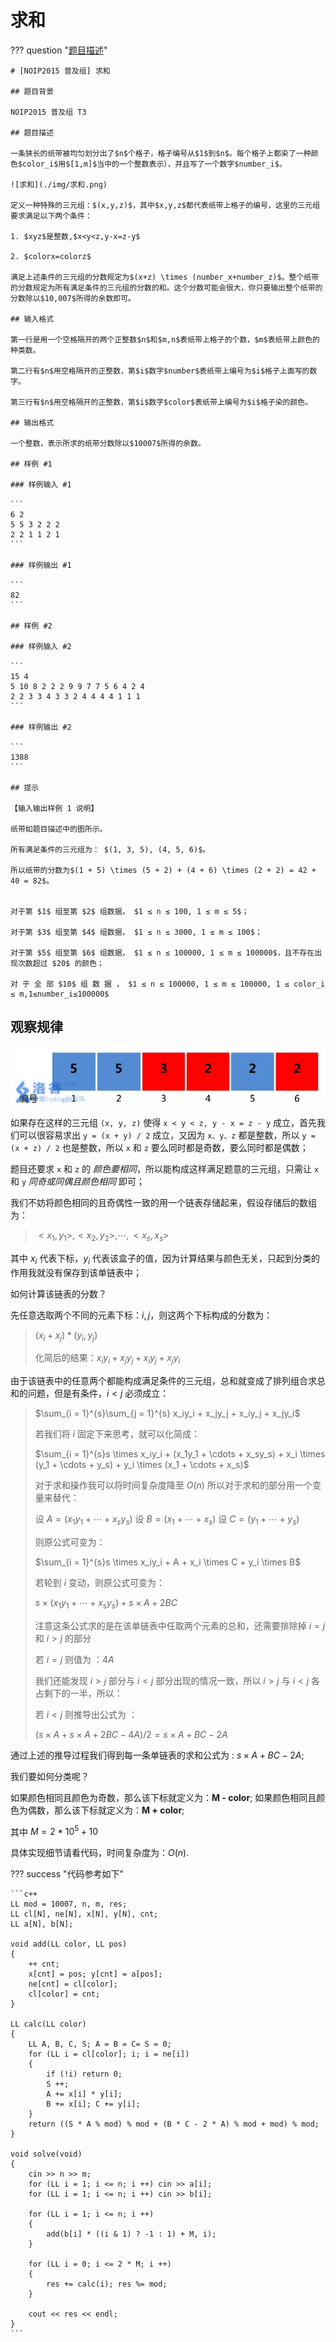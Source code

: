 # 求和

??? question "[题目描述](https://www.luogu.com.cn/problem/P2671)"

    # [NOIP2015 普及组] 求和

    ## 题目背景

    NOIP2015 普及组 T3

    ## 题目描述

    一条狭长的纸带被均匀划分出了$n$个格子，格子编号从$1$到$n$。每个格子上都染了一种颜色$color_i$用$[1,m]$当中的一个整数表示），并且写了一个数字$number_i$。

    ![求和](./img/求和.png) 

    定义一种特殊的三元组：$(x,y,z)$，其中$x,y,z$都代表纸带上格子的编号，这里的三元组要求满足以下两个条件：

    1. $xyz$是整数,$x<y<z,y-x=z-y$

    2. $colorx=colorz$

    满足上述条件的三元组的分数规定为$(x+z) \times (number_x+number_z)$。整个纸带的分数规定为所有满足条件的三元组的分数的和。这个分数可能会很大，你只要输出整个纸带的分数除以$10,007$所得的余数即可。

    ## 输入格式

    第一行是用一个空格隔开的两个正整数$n$和$m,n$表纸带上格子的个数，$m$表纸带上颜色的种类数。

    第二行有$n$用空格隔开的正整数，第$i$数字$number$表纸带上编号为$i$格子上面写的数字。

    第三行有$n$用空格隔开的正整数，第$i$数字$color$表纸带上编号为$i$格子染的颜色。

    ## 输出格式

    一个整数，表示所求的纸带分数除以$10007$所得的余数。

    ## 样例 #1

    ### 样例输入 #1

    ```
    6 2
    5 5 3 2 2 2
    2 2 1 1 2 1
    ```

    ### 样例输出 #1

    ```
    82
    ```

    ## 样例 #2

    ### 样例输入 #2

    ```
    15 4
    5 10 8 2 2 2 9 9 7 7 5 6 4 2 4
    2 2 3 3 4 3 3 2 4 4 4 4 1 1 1
    ```

    ### 样例输出 #2

    ```
    1388
    ```

    ## 提示

    【输入输出样例 1 说明】

    纸带如题目描述中的图所示。

    所有满足条件的三元组为： $(1, 3, 5), (4, 5, 6)$。

    所以纸带的分数为$(1 + 5) \times (5 + 2) + (4 + 6) \times (2 + 2) = 42 + 40 = 82$。


    对于第 $1$ 组至第 $2$ 组数据， $1 ≤ n ≤ 100, 1 ≤ m ≤ 5$；

    对于第 $3$ 组至第 $4$ 组数据， $1 ≤ n ≤ 3000, 1 ≤ m ≤ 100$；

    对于第 $5$ 组至第 $6$ 组数据， $1 ≤ n ≤ 100000, 1 ≤ m ≤ 100000$，且不存在出现次数超过 $20$ 的颜色；

    对 于 全 部 $10$ 组 数 据 ， $1 ≤ n ≤ 100000, 1 ≤ m ≤ 100000, 1 ≤ color_i ≤ m,1≤number_i≤100000$

## 观察规律

![求和](./img/求和.png) 

如果存在这样的三元组 `(x, y, z)` 使得 `x < y < z, y - x = z - y` 成立，首先我们可以很容易求出 `y = (x + y) / 2` 成立，又因为 `x、y、z` 都是整数，所以 `y = (x + z) / 2` 也是整数，所以 `x` 和 `z` 要么同时都是奇数，要么同时都是偶数；

题目还要求 `x` 和 `z` 的 *颜色要相同*，所以能构成这样满足题意的三元组，只需让 `x` 和 `y` *同奇或同偶且颜色相同* 即可；

我们不妨将颜色相同的且奇偶性一致的用一个链表存储起来，假设存储后的数组为：

> ${<x_1, y_1>, <x_2, y_2>, \cdots , <x_s, x_s>}$

其中 $x_i$ 代表下标，$y_i$ 代表该盒子的值，因为计算结果与颜色无关，只起到分类的作用我就没有保存到该单链表中；

如何计算该链表的分数？

先任意选取两个不同的元素下标：$i, j$，则这两个下标构成的分数为：

> $(x_i + x_j) * (y_i, y_j)$
>
> 化简后的结果：$x_iy_i + x_jy_j + x_iy_j + x_jy_i$

由于该链表中的任意两个都能构成满足条件的三元组，总和就变成了排列组合求总和的问题，但是有条件，$i < j$ 必须成立：

> $\sum_{i = 1}^{s}\sum_{j = 1}^{s} x_iy_i + x_jy_j + x_iy_j + x_jy_i$
>
> 若我们将 $i$ 固定下来思考，就可以化简成：
>
> $\sum_{i = 1}^{s}s \times x_iy_i + (x_1y_1 + \cdots + x_sy_s) + x_i \times (y_1 + \cdots + y_s) + y_i \times (x_1 + \cdots + x_s)$
>
> 对于求和操作我可以将时间复杂度降至 $O(n)$ 所以对于求和的部分用一个变量来替代：
>
> 设 $A = (x_1y_1 + \cdots + x_sy_s)$
> 设 $B = (x_1 + \cdots + x_s)$
> 设 $C = (y_1 + \cdots + y_s)$
>
> 则原公式可变为：
>
> $\sum_{i = 1}^{s}s \times x_iy_i + A + x_i \times C + y_i \times B$
>
> 若轮到 $i$ 变动，则原公式可变为：
>
> $s \times (x_1y_1 + \cdots + x_sy_s) + s \times A + 2BC$
>
> 注意这条公式求的是在该单链表中任取两个元素的总和，还需要排除掉 $i = j$ 和 $i > j$ 的部分
>
> 若 $i = j$ 则值为 ：$4A$
>
> 我们还能发现 $i > j$ 部分与 $i < j$ 部分出现的情况一致，所以 $i > j$ 与 $i < j$ 各占剩下的一半，所以：
>
> 若 $i < j$ 则推导出公式为 ：
>
> $(s \times A + s \times A + 2BC - 4A) / 2 = s \times A + BC - 2A$

通过上述的推导过程我们得到每一条单链表的求和公式为 : $s \times A + BC - 2A$;

我们要如何分类呢？

如果颜色相同且颜色为奇数，那么该下标就定义为：**M - color**;
如果颜色相同且颜色为偶数，那么该下标就定义为：**M + color**;

其中 $M = 2 * 10 ^ 5 + 10$

具体实现细节请看代码，时间复杂度为：$O(n)$.

??? success "代码参考如下"

    ```c++
    LL mod = 10007, n, m, res;
    LL cl[N], ne[N], x[N], y[N], cnt;
    LL a[N], b[N];

    void add(LL color, LL pos)
    {
        ++ cnt;
        x[cnt] = pos; y[cnt] = a[pos];
        ne[cnt] = cl[color]; 
        cl[color] = cnt;
    }

    LL calc(LL color)
    {
        LL A, B, C, S; A = B = C= S = 0;
        for (LL i = cl[color]; i; i = ne[i])
        {
            if (!i) return 0;
            S ++;
            A += x[i] * y[i]; 
            B += x[i]; C += y[i];
        }
        return ((S * A % mod) % mod + (B * C - 2 * A) % mod + mod) % mod;
    }

    void solve(void)
    {
        cin >> n >> m;
        for (LL i = 1; i <= n; i ++) cin >> a[i];
        for (LL i = 1; i <= n; i ++) cin >> b[i];

        for (LL i = 1; i <= n; i ++) 
        {
            add(b[i] * ((i & 1) ? -1 : 1) + M, i);
        }

        for (LL i = 0; i <= 2 * M; i ++)
        {
            res += calc(i); res %= mod;
        }

        cout << res << endl;
    }
    ```